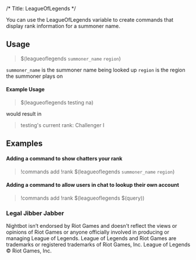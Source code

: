 /*
Title: LeagueOfLegends
*/

You can use the LeagueOfLegends variable to create commands that display rank information for a summoner name.

## Usage

> $(leagueoflegends `summoner_name` `region`)

`summoner_name` is the summoner name being looked up
`region` is the region the summoner plays on

#### Example Usage

> $(leagueoflegends testing na)

would result in

> testing's current rank: Challenger I

## Examples

#### Adding a command to show chatters your rank

> !commands add !rank $(leagueoflegends `summoner_name` `region`)

#### Adding a command to allow users in chat to lookup their own account

> !commands add !rank $(leagueoflegends $(query))

### Legal Jibber Jabber

Nightbot isn’t endorsed by Riot Games and doesn't reflect the views or opinions of Riot Games or anyone officially involved in producing or managing League of Legends. League of Legends and Riot Games are trademarks or registered trademarks of Riot Games, Inc. League of Legends © Riot Games, Inc.
